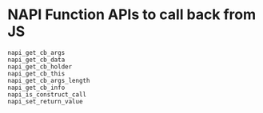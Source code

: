 # NAPI Function APIs to call back from JS
```
napi_get_cb_args
napi_get_cb_data
napi_get_cb_holder
napi_get_cb_this
napi_get_cb_args_length
napi_get_cb_info
napi_is_construct_call
napi_set_return_value
```
